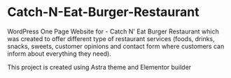 # Catch-N-Eat-Burger-Restaurant

WordPress One Page Website for - Catch N' Eat Burger Restaurant which was created to offer different type of restaurant services (foods, drinks, snacks, sweets, customer opinions and contact form where customers can inform about everything they need).



This project is created using Astra theme and Elementor builder
